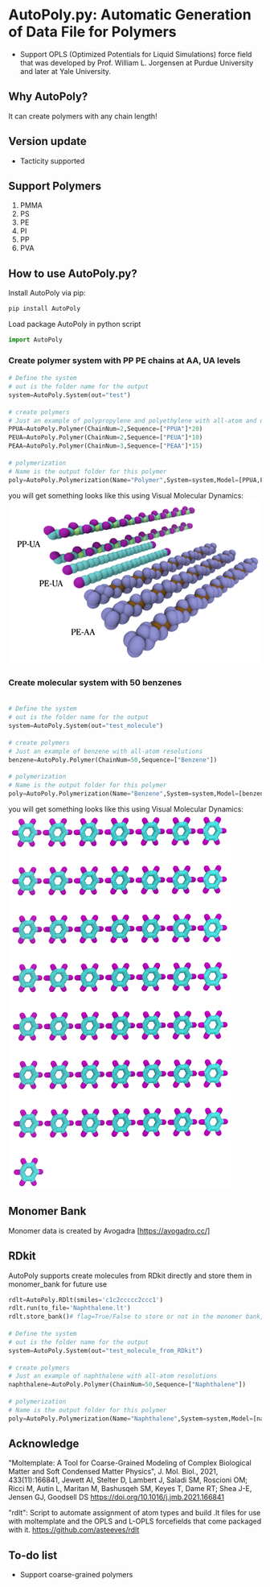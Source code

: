 # AutoPoly.py: Automatic Generation of Data File for Polymers

* Support OPLS (Optimized Potentials for Liquid Simulations) force field that was developed by Prof. William L. Jorgensen at Purdue University and later at Yale University.

## Why AutoPoly?

It can create polymers with any chain length!


## Version update

* Tacticity supported

## Support Polymers

1. PMMA
2. PS
3. PE
4. PI
5. PP
6. PVA

## How to use AutoPoly.py?
Install AutoPoly via pip:
```bash
pip install AutoPoly
```

Load package AutoPoly in python script
```python
import AutoPoly
```

### Create polymer system with PP PE chains at AA, UA levels
```python
# Define the system
# out is the folder name for the output
system=AutoPoly.System(out="test")

# create polymers
# Just an example of polypropylene and polyethylene with all-atom and united-atom resolutions
PPUA=AutoPoly.Polymer(ChainNum=2,Sequence=["PPUA"]*20)
PEUA=AutoPoly.Polymer(ChainNum=2,Sequence=["PEUA"]*10)
PEAA=AutoPoly.Polymer(ChainNum=3,Sequence=["PEAA"]*15)

# polymerization
# Name is the output folder for this polymer
poly=AutoPoly.Polymerization(Name="Polymer",System=system,Model=[PPUA,PEUA,PEAA],run=True)
```
you will get something looks like this using Visual Molecular Dynamics:
![hPF-MD](./example/example.png)

### Create molecular system with 50 benzenes
```python

# Define the system
# out is the folder name for the output
system=AutoPoly.System(out="test_molecule")

# create polymers
# Just an example of benzene with all-atom resolutions
benzene=AutoPoly.Polymer(ChainNum=50,Sequence=["Benzene"])

# polymerization
# Name is the output folder for this polymer
poly=AutoPoly.Polymerization(Name="Benzene",System=system,Model=[benzene],run=True)
```
you will get something looks like this using Visual Molecular Dynamics:
![hPF-MD](./example/benzene.png)

## Monomer Bank

Monomer data is created by Avogadra [https://avogadro.cc/]

## RDkit
AutoPoly supports create molecules from RDkit directly and store them in monomer_bank for future use 
```python
rdlt=AutoPoly.RDlt(smiles='c1c2ccccc2ccc1')
rdlt.run(to_file='Naphthalene.lt')
rdlt.store_bank()# flag=True/False to store or not in the monomer bank, default: True

# Define the system
# out is the folder name for the output
system=AutoPoly.System(out="test_molecule_from_RDkit")

# create polymers
# Just an example of naphthalene with all-atom resolutions
naphthalene=AutoPoly.Polymer(ChainNum=50,Sequence=["Naphthalene"])

# polymerization
# Name is the output folder for this polymer
poly=AutoPoly.Polymerization(Name="Naphthalene",System=system,Model=[naphthalene],run=True)
```

## Acknowledge

"Moltemplate: A Tool for Coarse-Grained Modeling of Complex Biological Matter and Soft Condensed Matter Physics", J. Mol. Biol., 2021, 433(11):166841, Jewett AI, Stelter D, Lambert J, Saladi SM, Roscioni OM; Ricci M, Autin L, Maritan M, Bashusqeh SM, Keyes T, Dame RT; Shea J-E, Jensen GJ, Goodsell DS https://doi.org/10.1016/j.jmb.2021.166841

"rdlt": Script to automate assignment of atom types and build .lt files for use with moltemplate and the OPLS and L-OPLS forcefields that come packaged with it. https://github.com/asteeves/rdlt

## To-do list
* Support coarse-grained polymers